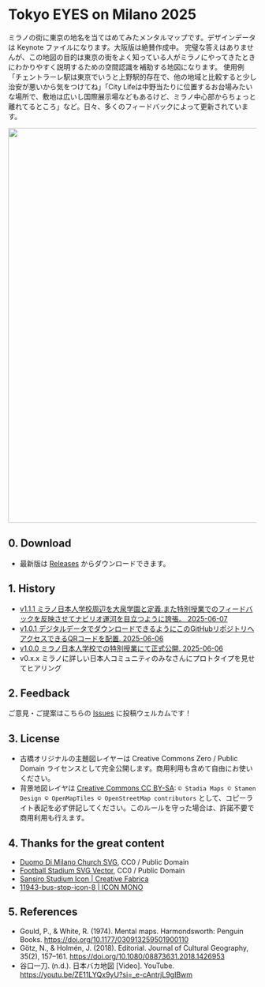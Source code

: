 # Tokyo EYES on Milano 2025
ミラノの街に東京の地名を当てはめてみたメンタルマップです。デザインデータは Keynote ファイルになります。大阪版は絶賛作成中。
完璧な答えはありませんが、この地図の目的は東京の街をよく知っている人がミラノにやってきたときにわかりやすく説明するための空間認識を補助する地図になります。
使用例「チェントラーレ駅は東京でいうと上野駅的存在で、他の地域と比較すると少し治安が悪いから気をつけてね」「City Lifeは中野当たりに位置するお台場みたいな場所で、敷地は広いし国際展示場などもあるけど、ミラノ中心部からちょっと離れてるところ」など。日々、多くのフィードバックによって更新されています。

<img src="https://github.com/furuhashilab/TokyoEYESonMilano2025/blob/main/maps/v1.1.1/TokyoEyesonMilano2025_v1.1.1.jpg?raw=true" width="800">

## 0. Download
 * 最新版は [Releases](https://github.com/furuhashilab/TokyoEYESonMilano2025/releases) からダウンロードできます。

## 1. History
 * [v1.1.1 ミラノ日本人学校周辺を大泉学園と定義.また特別授業でのフィードバックを反映させてナビリオ運河を目立つように誇張。 2025-06-07](https://github.com/furuhashilab/TokyoEYESonMilano2025/tree/main/maps/v1.1.1)
 * [v1.0.1 デジタルデータでダウンロードできるようにこのGitHubリポジトリへアクセスできるQRコードを配置. 2025-06-06](https://github.com/furuhashilab/TokyoEYESonMilano2025/tree/main/maps/v1.0.1)
 * [v1.0.0 ミラノ日本人学校での特別授業にて正式公開. 2025-06-06](https://github.com/furuhashilab/TokyoEYESonMilano2025/tree/main/maps/v1.0.0)
 * v0.x.x ミラノに詳しい日本人コミュニティのみなさんにプロトタイプを見せてヒアリング


## 2. Feedback
ご意見・ご提案はこちらの [Issues](https://github.com/furuhashilab/TokyoEYESonMilano2025/issues) に投稿ウェルカムです！


## 3. License
 * 古橋オリジナルの主題図レイヤーは Creative Commons Zero / Public Domain ライセンスとして完全公開します。商用利用も含めて自由にお使いください。
 * 背景地図レイヤは [Creative Commons CC BY-SA](https://creativecommons.org/licenses/by-sa/4.0/): `© Stadia Maps © Stamen Design © OpenMapTiles © OpenStreetMap contributors` として、コピーライト表記を必ず併記してください。このルールを守った場合は、許諾不要で商用利用も行えます。


## 4. Thanks for the great content
 * [Duomo Di Milano Church SVG](https://www.svgrepo.com/svg/296426/duomo-di-milano-church), CC0 / Public Domain
 * [Football Stadium SVG Vector](https://www.svgrepo.com/svg/509505/football-stadium), CC0 / Public Domain
 * [Sansiro Studium Icon | Creative Fabrica](https://www.creativefabrica.com/product/stadio-di-san-siro-silhouette/)
 * [11943-bus-stop-icon-8 | ICON MONO](https://icooon-mono.com/11943-bus-stop-icon-8/)


## 5. References
 * Gould, P., & White, R. (1974). Mental maps. Harmondsworth: Penguin Books. https://doi.org/10.1177/030913259501900110
 * Götz, N., & Holmén, J. (2018). Editorial. Journal of Cultural Geography, 35(2), 157–161. https://doi.org/10.1080/08873631.2018.1426953
 * 谷口一刀. (n.d.). 日本バカ地図 [Video]. YouTube. https://youtu.be/ZE11LYQx9yU?si=_e-cAntrjL9gIBwm
